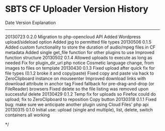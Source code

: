 SBTS CF Uploader Version History
================================

Date		Version	Explanation
----		-------	-----------
20130723	0.2.0	Migration to php-opencloud API
					Added Wordpress upload/sideload option
					Added jpg to permitted file types
20130506	0.1.5	Added custom functionality to store the duration of audio/mpeg files in CF metadata
					Added single get_file function for other plugins to use
					Improved function structure
20130502	0.1.4	Allowed uploads to execute as long as needed
					Fix for plugin_dir_url php notice
					Cosmetic language change, from images to files on template
20130430	0.1.3	Fixed upload after quick fix for file types (0.1.2 broke it and copy/paste)
					Fixed copy and paste via hack to ZeroClipboard instance on mouseenter
					Improved download links with download attribute in anchor tag
					Fixed fallback for pre-drag-and-drop (or FileReader) browsers
					Fixed delete so the file listing was removed upon successful delete
20130429	0.1.2	Temp fix for uploads so Firefox could do upload; fix to ZeroClipboard to reposition Copy button
20130318	0.1.1	Fixed bug: make sure we anticipate another plugin using Cloud Files' php api
20130315	0.1.0	Initial use: upload (single and multiple), list, delete, switch containers all working

 */
